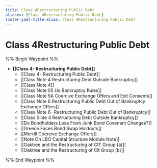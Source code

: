 ```yaml
---
title: Class 4Restructuring Public Debt
aliases: [Class 4Restructuring Public Debt]
linter-yaml-title-alias: Class 4Restructuring Public Debt
---
```


# Class 4Restructuring Public Debt

%% Begin Waypoint %%

- **[[Class 4- Restructuring Public Debt]]**
	- [[Class 4- Restructuring Public Debt]]
	- [[Class Note 4 Restructuring Debt Outside Bankruptcy]]
	- [[Class Note 4]]
	- [[Class Note 05 Us Bankruptcy Rules]]
	- [[Class Note 5A Coercive Exchange Offers and Exit Consents]]
	- [[Class Note 6 Restructuring Public Debt Out of Bankruptcy Exchange Offers]]
	- [[Class Note 6- Restructuring Public Debt Out of Bankruptcy]]
	- [[Class Slide 4 Restructuring Debt Outside Bankruptcy]]
	- [[Do Bondholders Lose From Junk Bond Covenant Changes?]]
	- [[Greece Faces Bond Swap Holdouts]]
	- [[Merrill Coercive Exchange Offers]]
	- [[Note On LBO Capital Structure Module Note]]
	- [[Oaktree and the Restructuring of CIT Group (a)]]
	- [[Oaktree and the Restructuring of Cit Group (b)]]

%% End Waypoint %%
